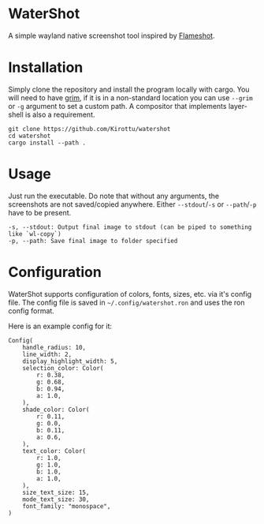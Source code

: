 # WaterShot
A simple wayland native screenshot tool inspired by [Flameshot](https://flameshot.org/).

# Installation
Simply clone the repository and install the program locally with cargo. You will need to have [grim](https://sr.ht/~emersion/grim/),
if it is in a non-standard location you can use `--grim` or `-g` argument to set a custom path. A compositor that implements layer-shell is also a requirement.
```
git clone https://github.com/Kirottu/watershot
cd watershot
cargo install --path .
```

# Usage
Just run the executable. 
Do note that without any arguments, the screenshots are not saved/copied anywhere.
Either `--stdout`/`-s` or `--path`/`-p` have to be present.

```
-s, --stdout: Output final image to stdout (can be piped to something like `wl-copy`)
-p, --path: Save final image to folder specified
```

# Configuration
WaterShot supports configuration of colors, fonts, sizes, etc. via it's config file. The config file is
saved in `~/.config/watershot.ron` and uses the ron config format.

Here is an example config for it:
```
Config(
    handle_radius: 10,
    line_width: 2,
    display_highlight_width: 5,
    selection_color: Color(
        r: 0.38,
        g: 0.68,
        b: 0.94,
        a: 1.0,
    ),
    shade_color: Color(
        r: 0.11,
        g: 0.0,
        b: 0.11,
        a: 0.6,
    ),
    text_color: Color(
        r: 1.0,
        g: 1.0,
        b: 1.0,
        a: 1.0,
    ),
    size_text_size: 15,
    mode_text_size: 30,
    font_family: "monospace",
)
```
